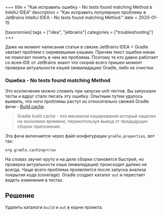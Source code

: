 +++
title = "Как исправить ошибку - No tests found matching Method в IntelliJ IDEA"
description = "Как исправить популярную проблему в JetBrains IntelliJ IDEA - No tests found matching Method."
date = 2020-01-15

[taxonomies]
tags = ["idea", "jetbrains"]
categories = ["troubleshooting"]
+++

Даже на момент написания статьи в связке JetBrains IDEA + Gradle хватает проблем с окривевшими кэшами. 
Причем текст ошибки никак не помогает понять в чем же проблема. Поэтому те кто давно работает 
со всея-IDE от JetBrains знают что скорей всего пришел момент проверки актуальности кэшей (инвалидации) Gradle, либо их очистки.

### Ошибка - No tests found matching Method

Это исключение можно словить при запуске unit-тестов. Вы запускали тесты и вдруг стало писать эту ошибку.
Опытным путем удалось выявить, что ноги проблемы растут из относительно свежей Gradle фичи - [Build cache](https://docs.gradle.org/current/userguide/build_cache.html).

> Gradle build cache - это механизм кэширования который нацелен на экономию времени, переиспользуя вывод от предыдущих сборок приложения.

Эта фича включается через файл конфигурации `gradle.properties`, вот так:

```properties
org.gradle.caching=true
```

На словах звучит круто и на деле сборки становятся быстрей, но проверка актуальности кэша (инвалидация) происходит далеко не всегда.
Чаще всего проблема проявляется после запуска анализа покрытия кода (coverage). Gradle создает каталог `out` и перестает
видеть изменения в тестах.

## Решение

Удалить каталоги `build` и `out` в корне проекта.